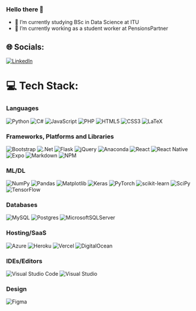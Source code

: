 ### Hello there 👋

<!--
**borchand/borchand** is a ✨ _special_ ✨ repository because its `README.md` (this file) appears on your GitHub profile.

Here are some ideas to get you started:

- 🔭 I’m currently working on ...
- 🌱 I’m currently learning ...
- 👯 I’m looking to collaborate on ...
- 🤔 I’m looking for help with ...
- 💬 Ask me about ...
- 📫 How to reach me: ...
- 😄 Pronouns: ...
- ⚡ Fun fact: ...
-->

- 🌱 I’m currently studying BSc in Data Science at ITU
- 🔭 I’m currently working as a student worker at PensionsPartner 


## 🌐 Socials:
[![LinkedIn](https://img.shields.io/badge/LinkedIn-%230077B5.svg?logo=linkedin&logoColor=white)](https://linkedin.com/in/sebastian-borch-andersen) 

# 💻 Tech Stack:
### Languages
![Python](https://img.shields.io/badge/python-3670A0?style=plastic&for-the-badge&logo=python&logoColor=ffdd54)
![C#](https://img.shields.io/badge/c%23-%23239120.svg?style=plastic&logo=c-sharp&logoColor=white) 
![JavaScript](https://img.shields.io/badge/javascript-%23323330.svg?style=plastic&logo=javascript&logoColor=%23F7DF1E) 
![PHP](https://img.shields.io/badge/php-%23777BB4.svg?style=plastic&logo=php&logoColor=white) 
![HTML5](https://img.shields.io/badge/html5-%23E34F26.svg?style=plastic&logo=html5&logoColor=white) 
![CSS3](https://img.shields.io/badge/css3-%231572B6.svg?style=plastic&logo=css3&logoColor=white) 
![LaTeX](https://img.shields.io/badge/latex-%23008080.svg?style=plastic&logo=latex&logoColor=white) 

### Frameworks, Platforms and Libraries
![Bootstrap](https://img.shields.io/badge/bootstrap-%23563D7C.svg?style=plastic&logo=bootstrap&logoColor=white) 
![.Net](https://img.shields.io/badge/.NET-5C2D91?style=plastic&logo=.net&logoColor=white) 
![Flask](https://img.shields.io/badge/flask-%23000.svg?style=plastic&logo=flask&logoColor=white) 
![jQuery](https://img.shields.io/badge/jquery-%230769AD.svg?style=plastic&logo=jquery&logoColor=white)
![Anaconda](https://img.shields.io/badge/Anaconda-%2344A833.svg?style=plastic&logo=anaconda&logoColor=white)
![React](https://img.shields.io/badge/react-%2320232a.svg?style=plastic&logo=react&logoColor=%2361DAFB)
![React Native](https://img.shields.io/badge/react_native-%2320232a.svg?style=plastic&logo=react&logoColor=%2361DAFB)
![Expo](https://img.shields.io/badge/expo-1C1E24?style=plastic&logo=expo&logoColor=#D04A37) 
![Markdown](https://img.shields.io/badge/markdown-%23000000.svg?style=plastic&logo=markdown&logoColor=white) 
![NPM](https://img.shields.io/badge/NPM-%23000000.svg?style=plastic&logo=npm&logoColor=white) 

### ML/DL
![NumPy](https://img.shields.io/badge/numpy-%23013243.svg?style=plastic&logo=numpy&logoColor=white)
![Pandas](https://img.shields.io/badge/pandas-%23150458.svg?style=plastic&logo=pandas&logoColor=white)
![Matplotlib](https://img.shields.io/badge/Matplotlib-%23ffffff.svg?style=plastic&for-the-badge&logo=Matplotlib&logoColor=black)
![Keras](https://img.shields.io/badge/Keras-%23D00000.svg?style=plastic&logo=Keras&logoColor=white)
![PyTorch](https://img.shields.io/badge/PyTorch-%23EE4C2C.svg?style=plastic&logo=PyTorch&logoColor=white)
![scikit-learn](https://img.shields.io/badge/scikit--learn-%23F7931E.svg?style=plastic&logo=scikit-learn&logoColor=white)
![SciPy](https://img.shields.io/badge/SciPy-%230C55A5.svg?style=plastic&logo=scipy&logoColor=%white)
![TensorFlow](https://img.shields.io/badge/TensorFlow-%23FF6F00.svg?style=plastic&logo=TensorFlow&logoColor=white)

### Databases
![MySQL](https://img.shields.io/badge/mysql-%2300f.svg?style=plastic&logo=mysql&logoColor=white)
![Postgres](https://img.shields.io/badge/postgres-%23316192.svg?style=plastic&logo=postgresql&logoColor=white)
![MicrosoftSQLServer](https://img.shields.io/badge/Microsoft%20SQL%20Sever-CC2927?style=plastic&logo=microsoft%20sql%20server&logoColor=white)

### Hosting/SaaS
![Azure](https://img.shields.io/badge/azure-%230072C6.svg?style=plastic&logo=azure-devops&logoColor=white) 
![Heroku](https://img.shields.io/badge/heroku-%23430098.svg?style=plastic&logo=heroku&logoColor=white) 
![Vercel](https://img.shields.io/badge/vercel-%23000000.svg?style=plastic&logo=vercel&logoColor=white) 
![DigitalOcean](https://img.shields.io/badge/DigitalOcean-%230167ff.svg?style=plastic&for-the-badge&logo=digitalOcean&logoColor=white)

### IDEs/Editors
![Visual Studio Code](https://img.shields.io/badge/Visual%20Studio%20Code-0078d7.svg?style=plastic&for-the-badge&logo=visual-studio-code&logoColor=white)
![Visual Studio](https://img.shields.io/badge/Visual%20Studio-5C2D91.svg?style=plastic&for-the-badge&logo=visual-studio&logoColor=white)

### Design
![Figma](https://img.shields.io/badge/figma-%23F24E1E.svg?style=plastic&logo=figma&logoColor=white) 


